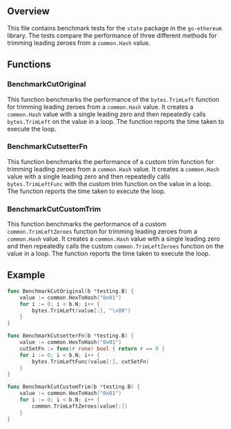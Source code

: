 ## Overview

This file contains benchmark tests for the `state` package in the `go-ethereum` library. The tests compare the performance of three different methods for trimming leading zeroes from a `common.Hash` value.

## Functions

### BenchmarkCutOriginal

This function benchmarks the performance of the `bytes.TrimLeft` function for trimming leading zeroes from a `common.Hash` value. It creates a `common.Hash` value with a single leading zero and then repeatedly calls `bytes.TrimLeft` on the value in a loop. The function reports the time taken to execute the loop.

### BenchmarkCutsetterFn

This function benchmarks the performance of a custom trim function for trimming leading zeroes from a `common.Hash` value. It creates a `common.Hash` value with a single leading zero and then repeatedly calls `bytes.TrimLeftFunc` with the custom trim function on the value in a loop. The function reports the time taken to execute the loop.

### BenchmarkCutCustomTrim

This function benchmarks the performance of a custom `common.TrimLeftZeroes` function for trimming leading zeroes from a `common.Hash` value. It creates a `common.Hash` value with a single leading zero and then repeatedly calls the custom `common.TrimLeftZeroes` function on the value in a loop. The function reports the time taken to execute the loop.

## Example

```go
func BenchmarkCutOriginal(b *testing.B) {
	value := common.HexToHash("0x01")
	for i := 0; i < b.N; i++ {
		bytes.TrimLeft(value[:], "\x00")
	}
}

func BenchmarkCutsetterFn(b *testing.B) {
	value := common.HexToHash("0x01")
	cutSetFn := func(r rune) bool { return r == 0 }
	for i := 0; i < b.N; i++ {
		bytes.TrimLeftFunc(value[:], cutSetFn)
	}
}

func BenchmarkCutCustomTrim(b *testing.B) {
	value := common.HexToHash("0x01")
	for i := 0; i < b.N; i++ {
		common.TrimLeftZeroes(value[:])
	}
}
```